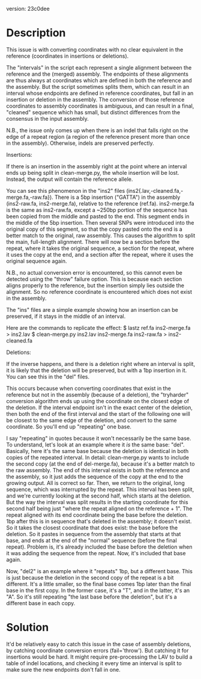 version: 23c0dee

Description
===========

This issue is with converting coordinates with no clear equivalent in the reference (coordinates in insertions or deletions).

The "intervals" in the script each represent a single alignment between the  reference and the (merged) assembly. The endpoints of these alignments are thus always at coordinates which are defined in both the reference and the assembly. But the script sometimes splits them, which can result in an interval whose endpoints are defined in reference coordinates, but fall in an insertion or deletion in the assembly. The conversion of those reference coordinates to assembly coordinates is ambiguous, and can result in a final, "cleaned" sequence which has small, but distinct differences from the consensus in the input assembly.

N.B., the issue only comes up when there is an indel that falls right on the edge of a repeat region (a region of the reference present more than once in the assembly). Otherwise, indels are preserved perfectly.


Insertions:

If there is an insertion in the assembly right at the point where an interval ends up being split in clean-merge.py, the whole insertion will be lost. Instead, the output will contain the reference allele.

You can see this phenomenon in the "ins2" files (ins2{.lav,-cleaned.fa,-merge.fa,-raw.fa}). There is a 5bp insertion ("GATTA") in the assembly (ins2-raw.fa, ins2-merge.fa), relative to the reference (ref.fa). ins2-merge.fa is the same as ins2-raw.fa, except a ~250bp portion of the sequence has been copied from the middle and pasted to the end. This segment ends in the middle of the 5bp insertion. Then several SNPs were introduced into the original copy of this segment, so that the copy pasted onto the end is a better match to the original, raw assembly. This causes the algorithm to split the main, full-length alignment. There will now be a section before the repeat, where it takes the original sequence, a section for the repeat, where it uses the copy at the end, and a section after the repeat, where it uses the original sequence again.

N.B., no actual conversion error is encountered, so this cannot even be detected using the "throw" failure option. This is because each section aligns properly to the reference, but the insertion simply lies outside the alignment. So no reference coordinate is encountered which does not exist in the assembly.

The "ins" files are a simple example showing how an insertion can be preserved, if it stays in the middle of an interval. 

Here are the commands to replicate the effect:
$ lastz ref.fa ins2-merge.fa > ins2.lav
$ clean-merge.py ins2.lav ins2-merge.fa ins2-raw.fa > ins2-cleaned.fa


Deletions:

If the inverse happens, and there is a deletion right where an interval is split, it is likely that the deletion will be preserved, but with a 1bp insertion in it. You can see this in the "del" files.

This occurs because when converting coordinates that exist in the reference but not in the assembly (because of a deletion), the "tryharder" conversion algorithm ends up using the coordinate on the closest edge of the deletion. If the interval endpoint isn't in the exact center of the deletion, then both the end of the first interval and the start of the following one will be closest to the same edge of the deletion, and convert to the same coordinate. So you'll end up "repeating" one base.

I say "repeating" in quotes because it won't necessarily be the same base. To understand, let's look at an example where it *is* the same base: "del". Basically, here it's the same base because the deletion is identical in both copies of the repeated interval. In detail: clean-merge.py wants to include the second copy (at the end of del-merge.fa), because it's a better match to the raw assembly. The end of this interval exists in both the reference and the assembly, so it just adds the sequence of the copy at the end to the growing output. All is correct so far. Then, we return to the original, long sequence, which was interrupted by the repeat. This interval has been split, and we're currently looking at the second half, which starts at the deletion. But the way the interval was split results in the starting coordinate for this second half being just "where the repeat aligned on the reference + 1". The repeat aligned with its end coordinate being the base before the deletion. 1bp after this is in sequence that's deleted in the assembly; it doesn't exist. So it takes the closest coordinate that does exist: the base before the deletion. So it pastes in sequence from the assembly that starts at that base, and ends at the end of the "normal" sequence (before the final repeat). Problem is, it's already included the base before the deletion when it was adding the sequence from the repeat. Now, it's included that base again.

Now, "del2" is an example where it "repeats" 1bp, but a different base. This is just because the deletion in the second copy of the repeat is a bit different. It's a little smaller, so the final base comes 1bp later than the final base in the first copy. In the former case, it's a "T", and in the latter, it's an "A". So it's still repeating "the last base before the deletion", but it's a different base in each copy.



Solution
========

It'd be relatively easy to catch this issue in the case of assembly deletions, by catching coordinate conversion errors (fail='throw'). But catching it for insertions would be hard. It might require pre-processing the LAV to build a table of indel locations, and checking it every time an interval is split to make sure the new endpoints don't fall in one.
